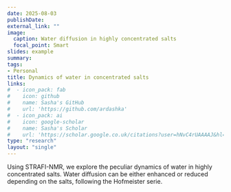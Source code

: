 ```yaml
---
date: 2025-08-03
publishDate:
external_link: ""
image:
  caption: Water diffusion in highly concentrated salts
  focal_point: Smart
slides: example
summary:
tags:
- Personal
title: Dynamics of water in concentrated salts
links:
#  - icon_pack: fab
#    icon: github
#    name: Sasha's GitHub
#    url: 'https://github.com/ardashka'
#  - icon_pack: ai
#    icon: google-scholar
#    name: Sasha's Scholar
#    url: 'https://scholar.google.co.uk/citations?user=hNvC4rUAAAAJ&hl=en'
type: "research"
layout: "single"
---
```


Using STRAFI-NMR, we explore the peculiar dynamics of water in highly concentrated salts. Water diffusion can be either enhanced or reduced depending on the salts, following the Hofmeister serie.
